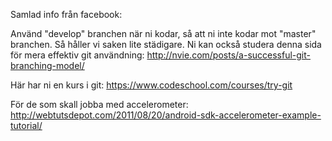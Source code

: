 

Samlad info från facebook:

Använd "develop" branchen när ni kodar, så att ni inte kodar mot "master" branchen. Så håller vi saken lite städigare.
Ni kan också studera denna sida för mera effektiv git användning:
http://nvie.com/posts/a-successful-git-branching-model/

Här har ni en kurs i git: https://www.codeschool.com/courses/try-git

För de som skall jobba med accelerometer:
http://webtutsdepot.com/2011/08/20/android-sdk-accelerometer-example-tutorial/
